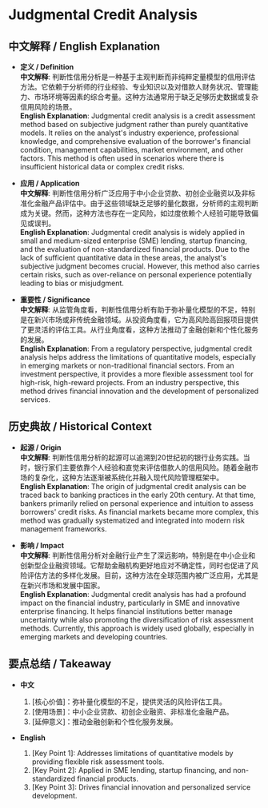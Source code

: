# Judgmental Credit Analysis

## 中文解释 / English Explanation

* **定义 / Definition**  
  **中文解释**: 判断性信用分析是一种基于主观判断而非纯粹定量模型的信用评估方法。它依赖于分析师的行业经验、专业知识以及对借款人财务状况、管理能力、市场环境等因素的综合考量。这种方法通常用于缺乏足够历史数据或复杂信用风险的场景。  
  **English Explanation**: Judgmental credit analysis is a credit assessment method based on subjective judgment rather than purely quantitative models. It relies on the analyst's industry experience, professional knowledge, and comprehensive evaluation of the borrower's financial condition, management capabilities, market environment, and other factors. This method is often used in scenarios where there is insufficient historical data or complex credit risks.

* **应用 / Application**  
  **中文解释**: 判断性信用分析广泛应用于中小企业贷款、初创企业融资以及非标准化金融产品评估中。由于这些领域缺乏足够的量化数据，分析师的主观判断成为关键。然而，这种方法也存在一定风险，如过度依赖个人经验可能导致偏见或误判。  
  **English Explanation**: Judgmental credit analysis is widely applied in small and medium-sized enterprise (SME) lending, startup financing, and the evaluation of non-standardized financial products. Due to the lack of sufficient quantitative data in these areas, the analyst's subjective judgment becomes crucial. However, this method also carries certain risks, such as over-reliance on personal experience potentially leading to bias or misjudgment.

* **重要性 / Significance**  
  **中文解释**: 从监管角度看，判断性信用分析有助于弥补量化模型的不足，特别是在新兴市场或非传统金融领域。从投资角度看，它为高风险高回报项目提供了更灵活的评估工具。从行业角度看，这种方法推动了金融创新和个性化服务的发展。  
  **English Explanation**: From a regulatory perspective, judgmental credit analysis helps address the limitations of quantitative models, especially in emerging markets or non-traditional financial sectors. From an investment perspective, it provides a more flexible assessment tool for high-risk, high-reward projects. From an industry perspective, this method drives financial innovation and the development of personalized services.

## 历史典故 / Historical Context

* **起源 / Origin**  
  **中文解释**: 判断性信用分析的起源可以追溯到20世纪初的银行业务实践。当时，银行家们主要依靠个人经验和直觉来评估借款人的信用风险。随着金融市场的复杂化，这种方法逐渐被系统化并融入现代风险管理框架中。  
  **English Explanation**: The origin of judgmental credit analysis can be traced back to banking practices in the early 20th century. At that time, bankers primarily relied on personal experience and intuition to assess borrowers' credit risks. As financial markets became more complex, this method was gradually systematized and integrated into modern risk management frameworks.

* **影响 / Impact**  
  **中文解释**: 判断性信用分析对金融行业产生了深远影响，特别是在中小企业和创新型企业融资领域。它帮助金融机构更好地应对不确定性，同时也促进了风险评估方法的多样化发展。目前，这种方法在全球范围内被广泛应用，尤其是在新兴市场和发展中国家。  
  **English Explanation**: Judgmental credit analysis has had a profound impact on the financial industry, particularly in SME and innovative enterprise financing. It helps financial institutions better manage uncertainty while also promoting the diversification of risk assessment methods. Currently, this approach is widely used globally, especially in emerging markets and developing countries.

## 要点总结 / Takeaway

* **中文**  
  1. [核心价值]：弥补量化模型的不足，提供灵活的风险评估工具。
  2. [使用场景]：中小企业贷款、初创企业融资、非标准化金融产品。
  3. [延伸意义]：推动金融创新和个性化服务发展。

* **English**  
  1. [Key Point 1]: Addresses limitations of quantitative models by providing flexible risk assessment tools.
  2. [Key Point 2]: Applied in SME lending, startup financing, and non-standardized financial products.
  3. [Key Point 3]: Drives financial innovation and personalized service development.
